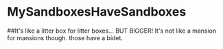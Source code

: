 # MySandboxesHaveSandboxes
##It's like a litter box for litter boxes... BUT BIGGER!
It's not like a mansion for mansions though. those have a bidet.
